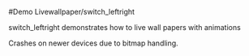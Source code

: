 #Demo Livewallpaper/switch_leftright

switch_leftright demonstrates how to live wall papers with animations

Crashes on newer devices due to bitmap handling.
